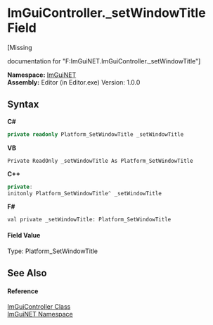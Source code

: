 # ImGuiController._setWindowTitle Field
 

\[Missing <summary> documentation for "F:ImGuiNET.ImGuiController._setWindowTitle"\]

**Namespace:**&nbsp;<a href="7ecbdf68-1567-8265-0ab1-032412bfb743">ImGuiNET</a><br />**Assembly:**&nbsp;Editor (in Editor.exe) Version: 1.0.0

## Syntax

**C#**<br />
``` C#
private readonly Platform_SetWindowTitle _setWindowTitle
```

**VB**<br />
``` VB
Private ReadOnly _setWindowTitle As Platform_SetWindowTitle
```

**C++**<br />
``` C++
private:
initonly Platform_SetWindowTitle^ _setWindowTitle
```

**F#**<br />
``` F#
val private _setWindowTitle: Platform_SetWindowTitle
```


#### Field Value
Type: Platform_SetWindowTitle

## See Also


#### Reference
<a href="dc8569e8-a101-000f-d0db-652eaa2a83fb">ImGuiController Class</a><br /><a href="7ecbdf68-1567-8265-0ab1-032412bfb743">ImGuiNET Namespace</a><br />